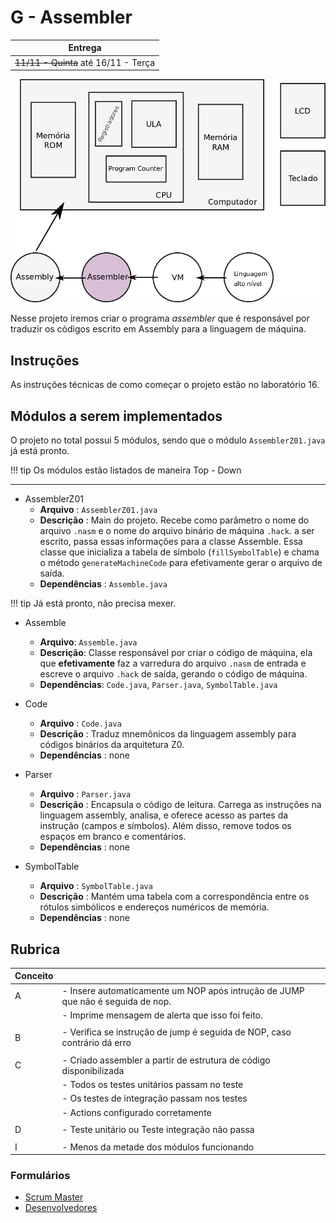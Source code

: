 # G - Assembler

| Entrega      |
|--------------|
| ~~11/11 - Quinta~~ até 16/11 - Terça |

![Assembly](figs/H-Assembler/sistema-assembler.png)

Nesse projeto iremos criar o programa *assembler* que é responsável por traduzir os códigos escrito em Assembly para a linguagem de máquina.

## Instruções 

As instruções técnicas de como começar o projeto estão no laboratório 16.

## Módulos a serem implementados

O projeto no total possui 5 módulos, sendo que o módulo `AssemblerZ01.java` já está pronto.

!!! tip
    Os módulos estão listados de maneira Top - Down

---------------------------
 
- AssemblerZ01
    - **Arquivo**   : `AssemblerZ01.java`
    - **Descrição** : Main do projeto. Recebe como parâmetro o nome do arquivo `.nasm` e o nome do arquivo binário de máquina `.hack`. a ser escrito, passa essas informações para a classe Assemble. Essa classe que inicializa a tabela de símbolo (`fillSymbolTable`) e chama o método `generateMachineCode` para efetivamente gerar o arquivo de saída.
    - **Dependências** : `Assemble.java`
    
!!! tip
    Já está pronto, não precisa mexer.
    
- Assemble
    - **Arquivo**: `Assemble.java`
    - **Descrição**: Classe responsável por criar o código de máquina, ela que **efetivamente** faz a varredura do arquivo `.nasm` de entrada e escreve o arquivo `.hack` de saída, gerando o código de máquina. 
    - **Dependências**: `Code.java`, `Parser.java`, `SymbolTable.java`
    
- Code
    - **Arquivo**   : `Code.java`
    - **Descrição** :  Traduz mnemônicos da linguagem assembly para códigos binários da arquitetura Z0.
    - **Dependências** : none
  
- Parser
    - **Arquivo**   : `Parser.java`
    - **Descrição** : Encapsula o código de leitura. Carrega as instruções na linguagem assembly, analisa, e oferece acesso as partes da instrução  (campos e símbolos). Além disso, remove todos os espaços em branco e comentários.
    - **Dependências** : none

- SymbolTable
    - **Arquivo**   : `SymbolTable.java`
    - **Descrição** :  Mantém uma tabela com a correspondência entre os rótulos simbólicos e endereços numéricos de memória.
    - **Dependências** : none

## Rubrica

| Conceito |                                                                                      |
|----------|--------------------------------------------------------------------------------------|
| A        | - Insere automaticamente um NOP após intrução de JUMP que não é seguida de nop.      |
|          | - Imprime mensagem de alerta que isso foi feito.                                     |
|          |                                                                                      |
| B        | - Verifica se instrução de jump é seguida de NOP, caso contrário dá erro             |
|          |                                                                                      |
| C        | - Criado assembler a partir de estrutura de código disponibilizada                   |
|          | - Todos os testes unitários passam no teste                                          |
|          | - Os testes de integração passam nos testes                                          |
|          | - Actions configurado corretamente                                                    |
|          |                                                                                      |
| D        | - Teste unitário ou Teste integração não passa                                       |
|          |                                                                                      |
| I        | - Menos da metade dos módulos funcionando                                            |

<!--
| A        | Proponha alguma outra melhoria e converse com o professor para saber se é valida.    |
|          |                                                                                      |
| B        | - Implementando modo verbose (-v) que possibilita analisar o assembler e suas etapas |
-->


### Formulários
 - [Scrum Master](https://docs.google.com/forms/d/e/1FAIpQLSdMCaRW4UZtJZH8-tmAE672gZLp6VFUh-p9KOCgxrylgAc5XQ/viewform?usp=sf_link)
 - [Desenvolvedores](https://docs.google.com/forms/d/e/1FAIpQLSduO77Uzt0i8weuF1Jj-9T2dY868zRn_FWT4HdgE7dNf_VT4w/viewform?usp=sf_link)

